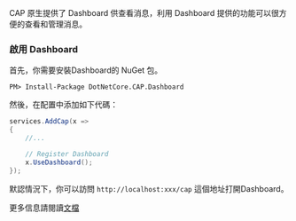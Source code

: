 CAP 原生提供了 Dashboard 供查看消息，利用 Dashboard 提供的功能可以很方便的查看和管理消息。

### 啟用 Dashboard

首先，你需要安裝Dashboard的 NuGet 包。

```
PM> Install-Package DotNetCore.CAP.Dashboard
```

然後，在配置中添加如下代碼：

```csharp
services.AddCap(x =>
{
    //...

    // Register Dashboard
    x.UseDashboard();
});
```

默認情況下，你可以訪問 `http://localhost:xxx/cap` 這個地址打開Dashboard。



更多信息請閱讀[文檔](https://cap.dotnetcore.xyz/user-guide/zh/monitoring/dashboard/)